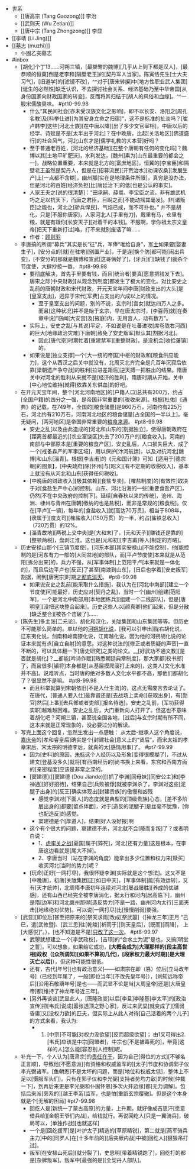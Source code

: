 - 世系
    - [[唐高宗 (Tang Gaozong)]] 李治
    - [[武则天 (Wu Zetian)]]
    - [[唐中宗 (Tang Zhongzong)]] 李显
- [[李靖 (Li Jing)]]
- [[墓志 (muzhi)]]
    - 仆固乙突墓志
- #inbox
    - [胡化]个丁13……河朔三镇，[最桀骜的魏博][几乎从上到下都是汉人]，[最恭顺的恒冀]倒是老李和[隔壁老王]的[契丹军人当家]。陈寅恪先生[士大夫习气]，[旧道学]的[滤镜不改]，^^对于[唐宋转捩]中[地方性职业武人集团][诞生的必然性]缺乏认识，不去探讨社会关系、经济基础乃至中华帝国[从身份国家向财政国家的转变]，反而将其归结于[胡人的风俗和血缘]。^^一股宋儒酸臭味。 #pt10-99.98
        - 什么“其民间社会[亦未受汉族文化之影响]，即不以长安、洛阳之[周孔名教]及[科举仕进][为其安身立命之归宿]”，这不是标准的扯淡吗？[崔卢韩李]这些[河北士族][在中唐以降][出了多少文官宰相]，中唐以后的经学、诗赋是不是[太半出于河北]？在中晚唐，比起[关洛地区][佛道盛行]的社会风气，河北山东才是[儒学礼教的大本营]好吗？
        - 至于普通老百姓，[河北的经济基础][在整个唐朝有任何的变化吗]？魏博以其[土地平旷肥沃]，水利发达，[魏州]素为[山东最重要的都会之一]，战略位置重要，本来就是北方的[富庶地区]，恒冀的[李宝臣]和隔壁老王虽然是契丹人，但是在[招募流民][开荒治水][劝课农桑][发展生产]上[一点都不含糊]，幽州那[实在是地理条件所限]，真穷是没办法，但是河北的百姓[经济负担]比[唐廷治下]的低[也是公认的事实]。
        - 人家王夫之[说的很清楚]：“田承嗣、薛嵩、李宝臣之流，非有雄武机巧之足以抗天下，而唐之君臣，目睨之而[不能动摇其毫发]。非[诸叛臣]之能也，河北之[骄兵悍民]、气焰已成，而不可扑也。”
并不是胡化，只是[不服你唐家]，人家河北人[手里有刀]，厩里有马，仓里有粮，就是有跟你[长安天子][对着干的本钱]。不服啊，学你祖太宗文皇帝[把天下重新打过]咯，打不来就别废话了嘛……
        - 作者：[顾则羽](https://www.zhihu.com/question/47658940/answer/342908719)
    - 李唐搞的所谓“募兵”其实是长“征”兵，军俸“唯给自身”，[军士](https://bbs.northdy.com/thread-931271-1-1.html)如果要[娶妻生子]，[安分点的]就[在驻地][别置产业]，于是连[换个防]都可能[闹出兵变]，[不安分的]那就是魏博和宣武[这哥俩好了]，[牙兵]们[缺钱了]就杀个节度使，大肆抄掠一番。 #pt8-99.98
        - 要彻底解决，首先手里要有钱，而且[统治者]要真[愿意把钱发下去]。唐宋之际[中央财政][从观念到制度]都发生了极大的变化。对比安史之乱前的唐朝财政和宋代财政，开元天宝年间李唐[财政支出的大头]是[皇室支出]，迥异于宋代[军费]占支出的六成以上的情况。
            - 至于皇室支出的问题，别的不说，玄宗时[宫女]就达四万人之多。而且[这种状况]并不是始于玄宗，早在唐太宗时，[李百药]就[在奏章中说]“窃闻[大安宫]及[掖庭]内，无用宫人，动有数万”。
        - 实际上，安史之乱[与其说]平定，不如说是在吐蕃进攻[席卷陇右河西]的巨大[地缘政治灾难]下唐朝[赦免了安史叛军]默认其[割据河北]。
            - 因此[唐代宗]时期忙着[重建禁军][重整财政]，是没机会[收拾藩镇]的。
        - 如果说是[独立支撑]一个[大一统的帝国]中枢的财政和[粮食供应能力]，这个从西汉之后关中就没有，北周灭北齐完全是几百年沉寂后依靠[梁朝遗产争夺战]的胜利[拉进差距后]逆天搏一把胜出的结果。隋唐关中对河北的胜利从来就不是[经济的胜利]，隋唐时期从开始，关中[中心地位维持]就得[依靠关东供血]的好吧。
    - 在开元天宝年间，整个[河北河南地区]的[户籍人口]总共有200万，约占[全国户籍]的四分之一强，是帝国非常重要的[税收来源]。根据[杜佑]《通典》的记载，在749年，全国的[粮食储量]是960万石，河南约有225万石，河北约有210万石，河南河北地区的粮食储量[占全国的一半以上]。毫无疑问，[两河地区]是帝国非常重要的[粮食来源](https://www.zhihu.com/question/417815966/answer/2223493276)。 #pt8-99.98
        - 安史之乱[以及由此造成的]河北和山东的[割据独立]，使得唐朝政府在[距离首都最近的][农业富饶区]失去了200万户的[粮食收入]。河南的南部与中部原本是[重要的粮食产区]，安史乱后，人口损失巨大，成了一个[戒备森严的军事区域]，用以保护[汴河航运]，以及对抗河北[魏博]和山东[淄青]。根据[李吉甫]的《元和国计簿》可知【适用于[德宗朝]的图景】，[中央政府]除[怀州]与[昭义][有不定期的收税收入]，基本上就没有从河北和山东[获得任何税收]。
        - [中晚唐的财政收入][极其依赖][食盐专卖]，[榷盐制度]的[有效性]取决于对[食盐生产中心]的控制。山东、河北沿海的一些[重要食盐产区]，仍然[不在中央政府的控制下]。延续[自春秋以来的传统]，沧州、海洲、棣州与青州在唐朝[缴纳的也是盐税]，而非是常规的[粮食税]。仅在[平卢][一镇]，每年的[食盐收入]就[高达70万贯]，相当于808年，[隶属于][度支司][榷盐收入](150万贯）的一半，约占[盐铁总收入]（720万贯）的12%。
        - [淄青故地][两税上交中央]是[大和末]了，[元和天子][赚钱还是靠的][整顿两税]，盘剥江淮。这也是[元和初][李吉甫]等人[制定的方略]。
    - 历史安禄山那个[三镇节度使]，[河东本部]其实安禄山[不能控制]，他[能控制的是]河东有力一部的[大同盆地]的部队，而[平卢节度使]本来就是从范阳[拆分出来]的，兵力不强，从[军事体制]上范阳平卢[本来就是一体化的]，而且后边平卢也[反正]了甚至[南渡到山东]，[日后也学着][安史叛军]割据，闹到[唐宪宗]时期[才彻底消灭](https://bbs.northdy.com/thread-930151-1-1.html)。 #pt8-99.98
        - 如果说安史之乱前[能采取什么措施]，我认为在[河北中南部][建立一个节度使]可能最好，历史应对[契丹之乱]，当时一个[幽州]组建[范阳军]，一个是河北中南部用[本地团练兵][组建一个二线部队]，但是[唐明皇][没把这块整合起来]。历史这些人以[颜真卿]他们起来，但是分散[缺乏整合][被各个击破了]……
    - [陈先生]多主张[二元论]，胡化和汉化，关陇集团和山东集团等等。但历史不可能那么简单的。单以他的[河朔胡化说](https://www.zhihu.com/question/47658940/answer/1976096662)，[我可以引申出]陇右胡化说，辽东夷化说，剑南和岭南獠化说，江南越化说。因为他的河朔胡化说的论证本来就有点[自立自射]的意思。对这种说法的[修正或者质疑的声音]一直不断的，可以具体翻一下[唐史研究]之类的论文。__[好武功不通文教][是否就是胡化]？__都能[吟诗作赋][熟悉朝廷典章制度]，那大家都[校书郎]了，而且很多[镇将]本身都是[从基层摸爬滚打上来的]，这类人[文化水准并不高]。说难听点，当时唐的绝对多数人文化水平都不高，那他们都胡化了？很显然不是嘛。 #pt8-99.98
        - 而且科举就算到宋朝依旧[不是入仕主流]的，这点无需废言去论证了。在唐代，[普通人要入仕]最靠谱还是[去战场上卖命][获取出身]，有[勋官]然后[上番][去兵部或者吏部][报名待选]。安史之乱前，[军功获得实职]越难越困难。安史之乱后，大门重新向人打开了。但这也不意味着胡化吧？河朔三镇，甚至说全国各地，[战后]与玄宗时期有所不同，这本来就是正常现象的，没必要过分的解读。
    - 写完上面这个回复，忽然生发出一点感触：
从太后-继承人这个角度说，[嘉庆帝](https://bbs.northdy.com/thread-926687-2-1.html)的[孝和睿皇后]确实是个[封建社会]意义上的“贤后”，而宋太祖的孝章宋后、宋太宗的明德李后，就真的太[感情用事]了。 #pt7-99.99
        - 因为[史料]的原因，[朱标](((y9Cerc324)))这个人经历以及形象[变得很模糊了]，不过从建文[登基没多久]就将[有西南经历的]尚书换上来看，东宫和西南方面的[亲密程度]应该是非常之深的。
        - [窦建德]([[窦建德 (Dou Jiande)]])抓了李渊[同母妹][同安公主]和[李神通][好好招待]，结果自己[兵败被俘]就被李渊杀了，李渊对这些[泥腿子出身]的[反王]确实体现出[封建贵族]的傲慢和凶残
            - 感觉李渊对[下面人]的态度就是典型的[顶级贵族]心态，[差不多阶层出身的]都要[留点体面]，对于[造反的泥腿子]是丝毫不犹豫，[你也配造反]的感觉。
            - 窦建德是个[厚道人]，结果[好人没好报]啊
        - 这个有个很大的问题，窦建德不杀，河北就不会[降而复叛]了？或者明白说：
            - 1、[虎牢关之战](((MEAJAgheE)))[夏国]属于[猝死]，河北[还有力量]这是根本，在李唐这边看就是[尾大不掉]。
            - 2、李唐当时（站在李渊的角度）能拿出多少位置和权力来[赎买]收买河北[当时的势力]呢？
        - [玩命]正好[一网打尽]，我很怀疑李渊[实际就是这个想法]。这又不是[中晚唐]，初唐[关陇集团]正[如日中天]，[军事体制]能[有效运转]，又有[天才统帅]，北周隋李唐初年连续对河北[屡战屡胜][养成的优越感]，还有山西已经完全被李唐消化，据太行和河内[居高临下]，幽州是隋[边军]和河北冀州那得[造反势力]不是一路，幽州河内太行[三面夹击][地缘绝对优势]。可以说[一网打尽]比[慢慢削弱]要强。
    - [武显][即位后]甚至把原来的[祭天求雨]改成[祭武曌]（[神龙三年]正月 “己巳，遣[武攸暨]、[武三思]往[乾陵][祈雨于][则天皇后]，[既而][雨降]， 上[大感悦]”。），[也不知道是不是][只改了这一次](https://www.zhihu.com/pin/1425195628851359744)。  #pt8-99.97
        - 武曌就想建立一个[李武政权]，[吉顼]的“合水土为泥”是也，又搞[明堂之誓]，可以想象，如果给它成功，**[大概会成为]大理那样的[段主高世相]政权（[众所周知][如果不算初几代]，[段家权力最大时期][是大理灭亡以后]**），但这种可能性很低。
        - 还有，古代[年号][也有政治意义]——如肃宗在即（篡）位后[立马改年号]（已经到年尾了，一般[即位当年][不改先皇年号]），[刘知远称帝后][沿用石敬瑭年号]是也——而武显不论是当[大周皇帝]还是[大唐皇帝]都[维持了神龙年号近三年]。
        - [另外再谈谈]武显此人，[唐隆政变]以后[李旦]李隆基[李太平]的[政治宣传]把[韦氏]说成[嚣张透顶之野心家]，反过来武显[就变成了][懦弱昏庸]又[没权力欲]的匹夫，但实际上从此人对待[自己活着的两个儿子]的方式来看，我认为:
            - 1. [中宗]不可能[对权力没欲望][反而超级欲望]；
由1又可得出2. [韦氏]应该是中宗[同盟者]，中宗也[不是被毒死的]，毕竟[这样的人]怎么能[容忍别人控制]呢。
    - 补充一下，个人认为[唐肃宗]的[责任在于](https://www.zhihu.com/question/270329667/answer/2250043569)，因为自己[得位的方式][不够名正言顺]，导致他[不愿意派][有资格和权威监军的][太子]节度和协调郭子仪李光弼诸军。[鱼朝恩]不是太坏的问题，而是[地位和权威太低]，整体上不足以[慑服军头们]，只有在郭子仪和李光弼[支持者势均力敌]的时候[仲裁一下]，到再后来更是李光弼和仆固怀恩[多次火并边缘]都[无力调解]。包括后来派[旁系的][越王李系]监军，也是怕[重蹈玄宗覆辙]。但是这个本身就是个[无解的困局] #pt7-99.98
        - 回纥人是[新统一了蒙古高原]的力量，上升期。就好像成吉思汗[愿意借兵给][金朝王爷们内战]，给钱就行。再说回纥人[只是一翼骑兵]，破局可以，[单独作战][也就这样]
        - 一个是[回纥援军]是[叶护太子]精选的[草原精锐]，第二就是[燕军骑兵主力]中的[同罗人]在[十多年前的][后突厥内战]中被[回纥人][狠狠吊打过]。
        - 叛军[在安禄山死后][就分裂了]，史思明[带着精锐跑了]，回纥打的都是[杂牌叛军]。叛军中[最强的是][全契丹人部队]。
